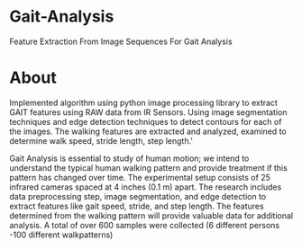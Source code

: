 # Gait-Analysis
Feature Extraction From Image Sequences For Gait Analysis

# About

Implemented algorithm using python image processing library to extract GAIT features using RAW data from IR Sensors. Using image segmentation techniques and edge detection techniques to detect contours for each of the images. The walking features are extracted and analyzed, examined to determine walk speed, stride length, step length.'

Gait Analysis is essential to study of human motion; we intend to understand the typical human walking pattern and provide treatment if this pattern has changed over time. The experimental setup consists of 25 infrared cameras spaced at 4 inches (0.1 m) apart. The research includes data preprocessing step, image segmentation, and edge detection to extract features like gait speed, stride, and step length. The features determined from the walking pattern will provide valuable data for additional analysis. A total of over 600 samples were collected (6 different persons -100 different walkpatterns)
